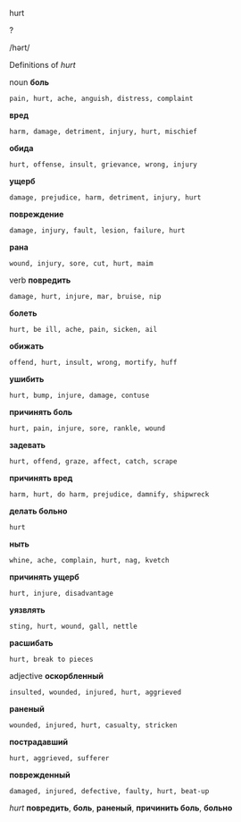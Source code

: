 hurt

?

/hərt/

Definitions of _hurt_

noun
**боль**

    pain, hurt, ache, anguish, distress, complaint
**вред**

    harm, damage, detriment, injury, hurt, mischief
**обида**

    hurt, offense, insult, grievance, wrong, injury
**ущерб**

    damage, prejudice, harm, detriment, injury, hurt
**повреждение**

    damage, injury, fault, lesion, failure, hurt
**рана**

    wound, injury, sore, cut, hurt, maim

verb
**повредить**

    damage, hurt, injure, mar, bruise, nip
**болеть**

    hurt, be ill, ache, pain, sicken, ail
**обижать**

    offend, hurt, insult, wrong, mortify, huff
**ушибить**

    hurt, bump, injure, damage, contuse
**причинять боль**

    hurt, pain, injure, sore, rankle, wound
**задевать**

    hurt, offend, graze, affect, catch, scrape
**причинять вред**

    harm, hurt, do harm, prejudice, damnify, shipwreck
**делать больно**

    hurt
**ныть**

    whine, ache, complain, hurt, nag, kvetch
**причинять ущерб**

    hurt, injure, disadvantage
**уязвлять**

    sting, hurt, wound, gall, nettle
**расшибать**

    hurt, break to pieces

adjective
**оскорбленный**

    insulted, wounded, injured, hurt, aggrieved
**раненый**

    wounded, injured, hurt, casualty, stricken
**пострадавший**

    hurt, aggrieved, sufferer
**поврежденный**

    damaged, injured, defective, faulty, hurt, beat-up

_hurt_
**повредить**, **боль**, **раненый**, **причинить боль**, **больно**